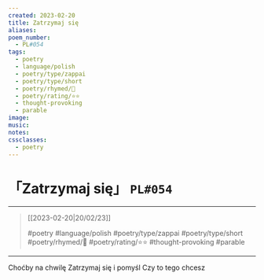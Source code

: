 ```yaml
---
created: 2023-02-20
title: Zatrzymaj się
aliases:
poem_number:
  - PL#054
tags:
  - poetry
  - language/polish
  - poetry/type/zappai
  - poetry/type/short
  - poetry/rhymed/🔴
  - poetry/rating/⭐⭐
  - thought-provoking
  - parable
image:
music:
notes:
cssclasses:
  - poetry
---
```

# 「Zatrzymaj się」 `PL#054`

---

> [[2023-02-20|20/02/23]]
> 
> #poetry 
> #language/polish 
> #poetry/type/zappai #poetry/type/short 
> #poetry/rhymed/🔴 
> #poetry/rating/⭐⭐ 
> #thought-provoking #parable  

---

Choćby na chwilę
Zatrzymaj się i pomyśl
Czy to tego chcesz